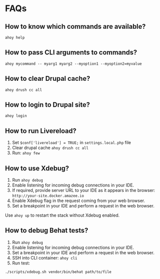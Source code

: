 # FAQs

## How to know which commands are available?
```
ahoy help
```

## How to pass CLI arguments to commands?
```
ahoy mycommand -- myarg1 myarg2 --myoption1 --myoption2=myvalue
```

## How to clear Drupal cache?
```
ahoy drush cc all
```

## How to login to Drupal site?
```
ahoy login
```

## How to run Livereload?
1. Set `$conf['livereload'] = TRUE;` in `settings.local.php` file
2. Clear drupal cache `ahoy drush cc all`
3. Run: `ahoy few`

## How to use Xdebug?
1. Run `ahoy debug`
2. Enable listening for incoming debug connections in your IDE.
3. If required, provide server URL to your IDE as it appears in the browser: `http://your-site.docker.amazee.io`
4. Enable Xdebug flag in the request coming from your web browser.
5. Set a breakpoint in your IDE and perform a request in the web browser. 

Use `ahoy up` to restart the stack without Xdebug enabled.

## How to debug Behat tests?
1. Run `ahoy debug`
2. Enable listening for incoming debug connections in your IDE.
3. Set a breakpoint in your IDE and perform a request in the web browser.
4. SSH into CLI container: `ahoy cli`
5. Run test: 
  ```
  ./scripts/xdebug.sh vendor/bin/behat path/to/file
  ```
